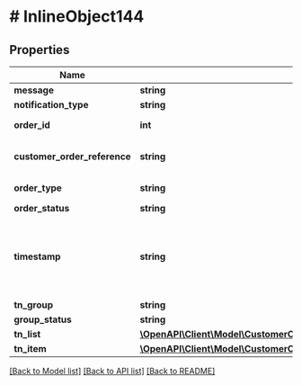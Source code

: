 # # InlineObject144

## Properties

Name | Type | Description | Notes
------------ | ------------- | ------------- | -------------
**message** | **string** |  | [optional]
**notification_type** | **string** |  | [optional]
**order_id** | **int** | Order Id of the order. | [optional]
**customer_order_reference** | **string** | Customer for whom the order is. | [optional]
**order_type** | **string** | Type of order submitted | [optional]
**order_status** | **string** |  | [optional]
**timestamp** | **string** | The timestamp format should match \&quot;7/31/2017 4:56:06.000000 AM -05:00\&quot; | [optional]
**tn_group** | **string** |  | [optional]
**group_status** | **string** |  | [optional]
**tn_list** | [**\OpenAPI\Client\Model\CustomerConfiguredWebhookURLForOrderUpdatesTnList**](CustomerConfiguredWebhookURLForOrderUpdatesTnList.md) |  | [optional]
**tn_item** | [**\OpenAPI\Client\Model\CustomerConfiguredWebhookURLForOrderUpdatesTnItem**](CustomerConfiguredWebhookURLForOrderUpdatesTnItem.md) |  | [optional]

[[Back to Model list]](../../README.md#models) [[Back to API list]](../../README.md#endpoints) [[Back to README]](../../README.md)
